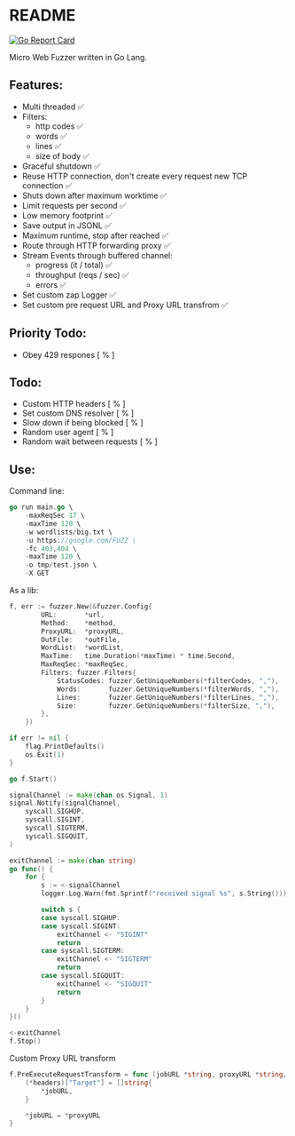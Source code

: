 # README
[![Go Report Card](https://goreportcard.com/badge/github.com/dpanic/fuzzer)](https://goreportcard.com/report/github.com/dpanic/fuzzer)

Micro Web Fuzzer written in Go Lang.

## Features:
- Multi threaded ✅
- Filters:
    - http codes ✅
    - words ✅
    - lines ✅
    - size of body ✅
- Graceful shutdown ✅
- Reuse HTTP connection, don't create every request new TCP connection ✅
- Shuts down after maximum worktime ✅
- Limit requests per second ✅
- Low memory footprint ✅
- Save output in JSONL ✅
- Maximum runtime, stop after reached ✅
- Route through HTTP forwarding proxy ✅
- Stream Events through buffered channel:
    - progress (it / total) ✅
    - throughput (reqs / sec) ✅
    - errors ✅
- Set custom zap Logger ✅
- Set custom pre request URL and Proxy URL transfrom ✅

## Priority Todo:
- Obey 429 respones [ % ]

## Todo:
- Custom HTTP headers [ % ]
- Set custom DNS resolver [ % ]
- Slow down if being blocked [ % ]
- Random user agent [ % ]
- Random wait between requests [ % ]



## Use:

Command line:
``` Go
go run main.go \
    -maxReqSec 17 \
    -maxTime 120 \
    -w wordlists/big.txt \
    -u https://google.com/FUZZ \
    -fc 403,404 \
    -maxTime 120 \
    -o tmp/test.json \
    -X GET
```

As a lib:
``` Go
f, err := fuzzer.New(&fuzzer.Config{
		URL:       *url,
		Method:    *method,
		ProxyURL:  *proxyURL,
		OutFile:   *outFile,
		WordList:  *wordList,
		MaxTime:   time.Duration(*maxTime) * time.Second,
		MaxReqSec: *maxReqSec,
		Filters: fuzzer.Filters{
			StatusCodes: fuzzer.GetUniqueNumbers(*filterCodes, ","),
			Words:       fuzzer.GetUniqueNumbers(*filterWords, ","),
			Lines:       fuzzer.GetUniqueNumbers(*filterLines, ","),
			Size:        fuzzer.GetUniqueNumbers(*filterSize, ","),
		},
	})

if err != nil {
    flag.PrintDefaults()
    os.Exit(1)
}

go f.Start()

signalChannel := make(chan os.Signal, 1)
signal.Notify(signalChannel,
    syscall.SIGHUP,
    syscall.SIGINT,
    syscall.SIGTERM,
    syscall.SIGQUIT,
)

exitChannel := make(chan string)
go func() {
    for {
        s := <-signalChannel
        logger.Log.Warn(fmt.Sprintf("received signal %s", s.String()))

        switch s {
        case syscall.SIGHUP:
        case syscall.SIGINT:
            exitChannel <- "SIGINT"
            return
        case syscall.SIGTERM:
            exitChannel <- "SIGTERM"
            return
        case syscall.SIGQUIT:
            exitChannel <- "SIGQUIT"
            return
        }
    }
}()

<-exitChannel
f.Stop()
```


Custom Proxy URL transform
``` Go
f.PreExecuteRequestTransform = func (jobURL *string, proxyURL *string, headers *http.Header) {
	(*headers)["Target"] = []string{
		*jobURL,
	}

	*jobURL = *proxyURL
}
```
